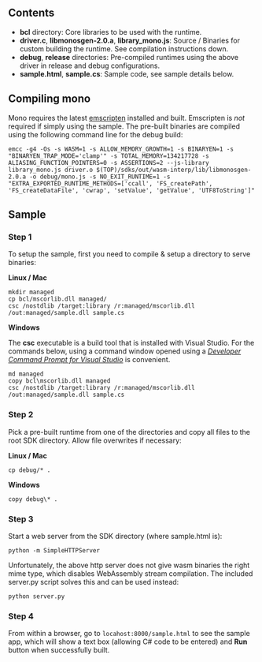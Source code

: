 ## Contents
- **bcl** directory: Core libraries to be used with the runtime.
- **driver.c**, **libmonosgen-2.0.a**, **library_mono.js**: Source / Binaries for custom building the runtime. See compilation instructions down.
- **debug**, **release** directories: Pre-compiled runtimes using the above driver in release and debug configurations.
- **sample.html**, **sample.cs**: Sample code, see sample details below.


## Compiling mono

Mono requires the latest [emscripten][1] installed and built. Emscripten is *not* required if simply using the sample.
The pre-built binaries are compiled using the following command line for the debug build:

```
emcc -g4 -Os -s WASM=1 -s ALLOW_MEMORY_GROWTH=1 -s BINARYEN=1 -s "BINARYEN_TRAP_MODE='clamp'" -s TOTAL_MEMORY=134217728 -s ALIASING_FUNCTION_POINTERS=0 -s ASSERTIONS=2 --js-library library_mono.js driver.o $(TOP)/sdks/out/wasm-interp/lib/libmonosgen-2.0.a -o debug/mono.js -s NO_EXIT_RUNTIME=1 -s "EXTRA_EXPORTED_RUNTIME_METHODS=['ccall', 'FS_createPath', 'FS_createDataFile', 'cwrap', 'setValue', 'getValue', 'UTF8ToString']"
```

## Sample

### Step 1
To setup the sample, first you need to compile & setup a directory to serve binaries:

**Linux / Mac**
```
mkdir managed
cp bcl/mscorlib.dll managed/
csc /nostdlib /target:library /r:managed/mscorlib.dll /out:managed/sample.dll sample.cs 
```
**Windows**

The **csc** executable is a build tool that is installed with Visual Studio. For the commands below, using a command window opened using a [*Developer Command Prompt for Visual Studio*][2] is convenient.
```
md managed
copy bcl\mscorlib.dll managed
csc /nostdlib /target:library /r:managed/mscorlib.dll /out:managed/sample.dll sample.cs 
```

### Step 2
Pick a pre-built runtime from one of the directories and copy all files to the root SDK directory. Allow file overwrites if necessary:

**Linux / Mac**
```
cp debug/* .
```
**Windows**
```
copy debug\* .
```

### Step 3
Start a web server from the SDK directory (where sample.html is):

```
python -m SimpleHTTPServer
```

Unfortunately, the above http server does not give wasm binaries the right mime type, which disables WebAssembly stream compilation.
The included server.py script solves this and can be used instead:
```
python server.py
```

### Step 4
From within a browser, go to `locahost:8000/sample.html` to see the sample app, which will show a text box (allowing C# code to be entered) and **Run** button when successfully built.


[1]: https://github.com/kripken/emscripten

[2]: https://docs.microsoft.com/en-us/dotnet/framework/tools/developer-command-prompt-for-vs
